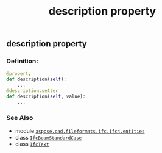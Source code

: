 ﻿---
title: description property
second_title: Aspose.CAD for Python via .NET API References
description: 
type: docs
weight: 40
url: /python-net/aspose.cad.fileformats.ifc.ifc4.entities/ifcbeamstandardcase/description/
is_root: false
---

## description property

### Definition:
```python
@property
def description(self):
    ...
@description.setter
def description(self, value):
    ...
```

### See Also
* module [`aspose.cad.fileformats.ifc.ifc4.entities`](../../)
* class [`IfcBeamStandardCase`](/cad/python-net/aspose.cad.fileformats.ifc.ifc4.entities/ifcbeamstandardcase)
* class [`IfcText`](/cad/python-net/aspose.cad.fileformats.ifc.ifc4.types/ifctext)
